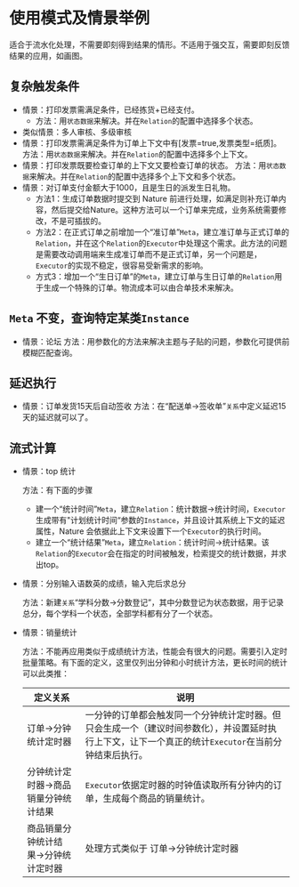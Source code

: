 # 使用模式及情景举例

适合于流水化处理，不需要即刻得到结果的情形。不适用于强交互，需要即刻反馈结果的应用，如画图。

## 复杂触发条件

- 情景：打印发票需满足条件，已经拣货+已经支付。
  - 方法：用`状态数据`来解决。并在`Relation`的配置中选择多个状态。
- 类似情景：多人审核、多级审核
- 情景：打印发票需满足条件为订单上下文中有[发票=true,发票类型=纸质]。
  方法：用`状态数据`来解决。并在`Relation`的配置中选择多个上下文。
- 情景：打印发票既要检查订单的上下文又要检查订单的状态。
  方法：用`状态数据`来解决。并在`Relation`的配置中选择多个上下文和多个状态。
- 情景：对订单支付金额大于1000，且是生日的派发生日礼物。
  - 方法1：生成订单数据时提交到 Nature 前进行处理，如满足则补充订单内容，然后提交给Nature。这种方法可以一个订单来完成，业务系统需要修改，不是可插拔的。
  - 方法2：在正式订单之前增加一个“准订单”`Meta`，建立准订单与正式订单的`Relation`，并在这个`Relation`的`Executor`中处理这个需求。此方法的问题是需要改动调用端来生成准订单而不是正式订单，另一个问题是，`Executor`的实现不稳定，很容易受新需求的影响。
  - 方式3：增加一个“生日订单”的`Meta`，建立订单与生日订单的`Relation`用于生成一个特殊的订单。物流成本可以由合单技术来解决。

## `Meta` 不变，查询特定某类`Instance`

- 情景：论坛
  方法：用参数化的方法来解决主题与子贴的问题，参数化可提供前模糊匹配查询。
## 延迟执行

- 情景：订单发货15天后自动签收
  方法：在“配送单->签收单”`关系`中定义延迟15天的延迟就可以了。

## 流式计算

- 情景：top 统计

  方法：有下面的步骤

  - 建一个“统计时间”`Meta`，建立`Relation`：统计数据->统计时间，`Executor`生成带有"计划统计时间“参数的`Instance`，并且设计其系统上下文的延迟属性，Nature 会依据此上下文来设置下一个`Executor`的执行时间。
  - 建立一个“统计结果”`Meta`，建立`Relation`：统计时间->统计结果。该`Relation`的`Executor`会在指定的时间被触发，检索提交的统计数据，并求出top。

- 情景：分别输入语数英的成绩，输入完后求总分

  方法：新建`关系`“学科分数->分数登记”，其中分数登记为状态数据，用于记录总分，每个学科一个状态，全部学科都有分了一个状态。

- 情景：销量统计

  方法：不能再应用类似于成绩统计方法，性能会有很大的问题。需要引入定时批量策略。有下面的定义，这里仅列出分钟和小时统计方法，更长时间的统计可以此类推：

  | 定义关系                             | 说明                                                         |
  | ------------------------------------ | ------------------------------------------------------------ |
  | 订单->分钟统计定时器                 | 一分钟的订单都会触发同一个分钟统计定时器。但只会生成一个（建议时间参数化），并设置延时执行上下文，让下一个真正的统计`Executor`在当前分钟结束后执行。 |
  | 分钟统计定时器->商品销量分钟统计结果 | `Executor`依据定时器的时钟值读取所有分钟内的订单，生成每个商品的销量统计。 |
  | 商品销量分钟统计结果->分钟统计定时器 | 处理方式类似于 订单->分钟统计定时器                          |

  


